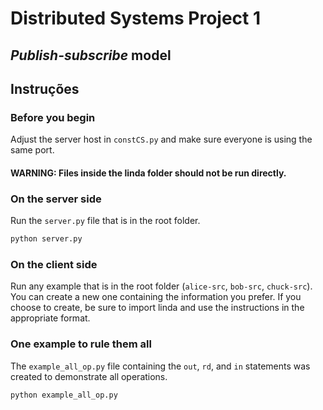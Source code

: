 # Distributed Systems Project 1

_Publish-subscribe_ model
---

## Instruções

### Before you begin
Adjust the server host in `constCS.py` and make sure everyone is using the same port.

#### **WARNING:** Files inside the linda folder should not be run directly.

### On the server side 
Run the `server.py` file that is in the root folder.

```bash
python server.py
```

### On the client side 
Run any example that is in the root folder (`alice-src`, `bob-src`, `chuck-src`). You can create a new one containing the information you prefer. If you choose to create, be sure to import linda and use the instructions in the appropriate format.

### One example to rule them all
The `example_all_op.py` file containing the `out`, `rd`, and `in` statements was created to demonstrate all operations.
```bash
python example_all_op.py
```
